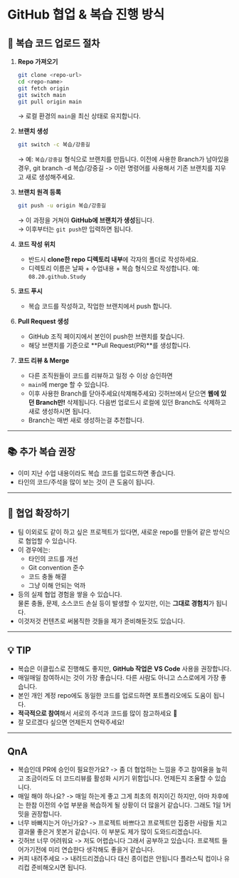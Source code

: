 # GitHub 협업 & 복습 진행 방식

## 📌 복습 코드 업로드 절차

1. **Repo 가져오기**
   ```bash
   git clone <repo-url>
   cd <repo-name>
   git fetch origin
   git switch main
   git pull origin main
   ```
   → 로컬 환경의 `main`을 최신 상태로 유지합니다.

2. **브랜치 생성**
   ```bash
   git switch -c 복습/강중길
   ```
   → 예: `복습/강중길` 형식으로 브랜치를 만듭니다.
   이전에 사용한 Branch가 남아있을 경우, git branch -d 복습/강중길 -> 이런 명령어를 사용해서 기존 브랜치를 지우고 새로 생성해주세요.
   

4. **브랜치 원격 등록**
   ```bash
   git push -u origin 복습/강중길
   ```
   → 이 과정을 거쳐야 **GitHub에 브랜치가 생성**됩니다.  
   → 이후부터는 `git push`만 입력하면 됩니다.

5. **코드 작성 위치**
   - 반드시 **clone한 repo 디렉토리 내부**에 각자의 폴더로 작성하세요. 
   - 디렉토리 이름은 날짜 + 수업내용 + 복습 형식으로 작성합니다.
     예: `08.20.github.Study`

6. **코드 푸시**
   - 복습 코드를 작성하고, 작업한 브랜치에서 push 합니다.

7. **Pull Request 생성**
   - GitHub 조직 페이지에서 본인이 push한 브랜치를 찾습니다.
   - 해당 브랜치를 기준으로 **Pull Request(PR)**를 생성합니다.

8. **코드 리뷰 & Merge**
   - 다른 조직원들이 코드를 리뷰하고 일정 수 이상 승인하면
   - `main`에 merge 할 수 있습니다.
   - 이후 사용한 Branch를 닫아주세요(삭제해주세요) 깃허브에서 닫으면  **웹에 있던 Branch만!** 삭제됩니다. 다음번 업로드시 로컬에 있던 Branch도 삭제하고 새로 생성하시면 됩니다.
   - Branch는 매번 새로 생성하는걸 추천합니다.


---

## 📚 추가 복습 권장
- 이미 지난 수업 내용이라도 복습 코드를 업로드하면 좋습니다.
- 타인의 코드/주석을 많이 보는 것이 큰 도움이 됩니다.

---

## 🤝 협업 확장하기
- 팀 이외로도 같이 하고 싶은 프로젝트가 있다면, 새로운 repo를 만들어 같은 방식으로 협업할 수 있습니다.
- 이 경우에는:
  - 타인의 코드를 개선
  - Git convention 준수
  - 코드 충돌 해결
  - 그냥 이해 안되는 억까
- 등의 실제 협업 경험을 쌓을 수 있습니다.  
  물론 충돌, 문제, 소스코드 손실 등이 발생할 수 있지만, 이는 **그대로 경험치**가 됩니다.
- 이것저것 컨텐츠로 써봄직한 것들을 제가 준비해둔것도 있습니다.

---

## 💡 TIP
- 복습은 이클립스로 진행해도 좋지만, **GitHub 작업은 VS Code** 사용을 권장합니다.
- 매일매일 참여하시는 것이 가장 좋습니다. 다른 사람도 아니고 스스로에게 가장 좋습니다.
- 본인 개인 계정 repo에도 동일한 코드를 업로드하면 포트폴리오에도 도움이 됩니다.
- **적극적으로 참여**해서 서로의 주석과 코드를 많이 참고하세요 🚀
- 잘 모르겠다 싶으면 언제든지 연락주세요!

---

## QnA
- 복습인데 PR에 승인이 필요한가요? -> 좀 더 협업하는 느낌을 주고 참여율을 높히고 조금이라도 더 코드리뷰를 활성화 시키기 위함입니다. 언제든지 조율할 수 있습니다.
- 매일 해야 하나요? -> 매일 하는게 좋고 그게 최초의 취지이긴 하지만, 아마 차후에는 한참 이전의 수업 부분을 복습하게 될 상황이 더 많을거 같습니다. 그래도 1일 1커밋을 권장합니다.
- 너무 바빠지는거 아닌가요? -> 프로젝트 바쁘다고 프로젝트만 집중한 사람들 치고 결과물 좋은거 못본거 같습니다. 이 부분도 제가 많이 도와드리겠습니다.
- 깃허브 너무 어려워요 -> 저도 어렵습니다 그래서 공부하고 있습니다. 프로젝트 들어가기전에 미리 연습한다 생각해도 좋을거 같습니다.
- 커피 내려주세요 -> 내려드리겠습니다 대신 종이컵은 안됩니다 플라스틱 컵이나 유리컵 준비해오시면 됩니다.

